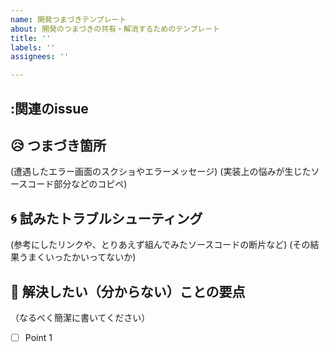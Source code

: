 ```yaml
---
name: 開発つまづきテンプレート
about: 開発のつまづきの共有・解消するためのテンプレート
title: ''
labels: ''
assignees: ''

---
```


## :関連のissue

## :disappointed_relieved: つまづき箇所
(遭遇したエラー画面のスクショやエラーメッセージ)
(実装上の悩みが生じたソースコード部分などのコピペ)

## :cyclone: 試みたトラブルシューティング
(参考にしたリンクや、とりあえず組んでみたソースコードの断片など)
(その結果うまくいったかいってないか)

## :paperclip: 解決したい（分からない）ことの要点
（なるべく簡潔に書いてください）
- [ ] Point 1
